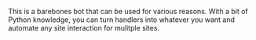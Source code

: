 This is a barebones bot that can be used for various reasons. With a bit of Python knowledge, you can turn handlers into whatever you want and automate any site interaction for mulitple sites.
